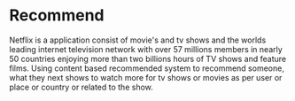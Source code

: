 # Recommend
Netflix is a application consist of movie's and tv shows and the worlds leading internet television network with over 57 millions members in nearly 50 countries enjoying more than two billions hours of TV shows and feature films. Using content based recommended system to recommend someone, what they next shows to watch more for tv shows or movies as per user or place or country or related to the show.
